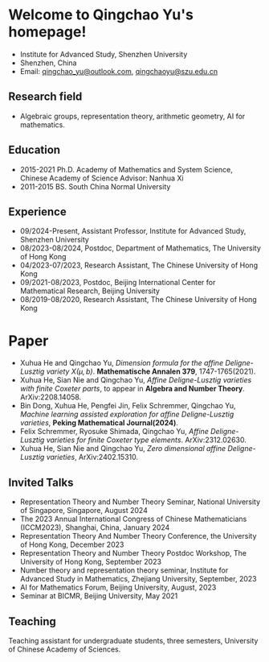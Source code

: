 # Welcome to Qingchao Yu's homepage!

- Institute for Advanced Study, Shenzhen University
- Shenzhen, China
- Email: qingchao_yu@outlook.com, qingchaoyu@szu.edu.cn



<!-- <img align="right" alt="img" src="https://github.com/FernandoRoldan93/FernandoRoldan93/blob/master/cover_image.jpg" width="50%" height="auto"  -->



## Research field
- Algebraic groups, representation theory, arithmetic geometry, AI for mathematics.

## Education
- 2015-2021  Ph.D. Academy of Mathematics and System Science, Chinese Academy of Science Advisor: Nanhua Xi
- 2011-2015  BS. South China Normal University

## Experience
- 09/2024-Present, Assistant Professor, Institute for Advanced Study, Shenzhen   University
- 08/2023-08/2024, Postdoc, Department of Mathematics, The University of Hong Kong
- 04/2023-07/2023, Research Assistant, The Chinese University of Hong Kong 
- 09/2021-08/2023, Postdoc, Beijing International Center for Mathematical Research, Beijing University
- 08/2019-08/2020, Research Assistant, The Chinese University of Hong Kong 



# Paper
- Xuhua He and Qingchao Yu, *Dimension formula for the affine Deligne-Lusztig variety $X(\mu, b)$*. **Mathematische Annalen 379**, 1747-1765(2021).
- Xuhua He, Sian Nie and Qingchao Yu, *Affine Deligne-Lusztig varieties with finite Coxeter parts*, to appear in **Algebra and Number Theory**. ArXiv:2208.14058.
- Bin Dong, Xuhua He, Pengfei Jin, Felix Schremmer, Qingchao Yu, *Machine learning assisted exploration for affine Deligne-Lusztig varieties*, **Peking Mathematical Journal(2024)**.
- Felix Schremmer, Ryosuke Shimada, Qingchao Yu, *Affine Deligne-Lusztig varieties for finite Coxeter type elements*. ArXiv:2312.02630.
- Xuhua He, Sian Nie and Qingchao Yu, *Zero dimensional affine Deligne-Lusztig varieties*, ArXiv:2402.15310.


## Invited Talks
- Representation Theory and Number Theory Seminar, National University of Singapore, Singapore, August 2024
- The 2023 Annual International Congress of Chinese Mathematicians (ICCM2023), Shanghai, China, January 2024
- Representation Theory And Number Theory Conference, the University of Hong Kong, December 2023
- Representation Theory and Number Theory Postdoc Workshop, The University of Hong Kong, September 2023 
- Number theory and representation theory seminar, Institute for Advanced Study in Mathematics, Zhejiang University, September, 2023
- AI for Mathematics Forum, Beijing University, August, 2023
- Seminar at BICMR, Beijing University, May 2021

## Teaching
Teaching assistant for undergraduate students, three semesters, University of Chinese Academy of Sciences.
